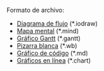 Formato de archivo:
* [Diagrama de flujo](https://www.iodraw.com/diagram) (*.iodraw)
* [Mapa mental](https://www.iodraw.com/es/mind) (*.mind)
* [Gráfico Gantt](https://www.iodraw.com/es/gantt) (*.gantt)
* [Pizarra blanca](https://www.iodraw.com/whiteboard) (*.wb)
* [Gráfico de código](https://www.iodraw.com/codechart) (*.md)
* [Gráficos en línea](https://www.iodraw.com/es/chart) (*.chart)

